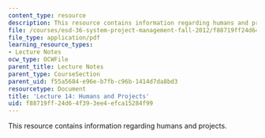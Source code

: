 ```yaml
---
content_type: resource
description: This resource contains information regarding humans and projects.
file: /courses/esd-36-system-project-management-fall-2012/f88719ff24d64f393ee4efca15284f99_MITESD_36F12_Lec14.pdf
file_type: application/pdf
learning_resource_types:
- Lecture Notes
ocw_type: OCWFile
parent_title: Lecture Notes
parent_type: CourseSection
parent_uid: f55a5684-e96e-b7fb-c96b-1414d7da8bd3
resourcetype: Document
title: 'Lecture 14: Humans and Projects'
uid: f88719ff-24d6-4f39-3ee4-efca15284f99
---
```

This resource contains information regarding humans and projects.

